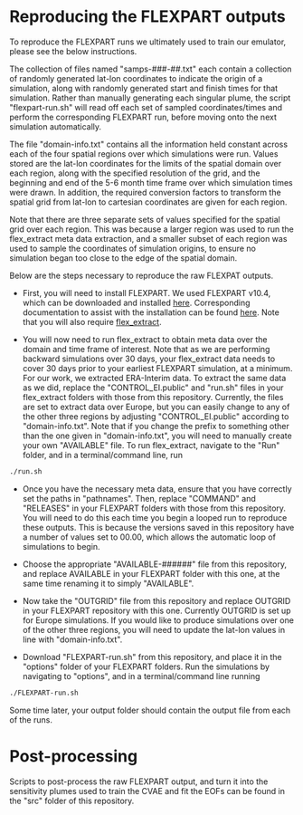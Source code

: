 # Reproducing the FLEXPART outputs

To reproduce the FLEXPART runs we ultimately used to train our emulator, please see the below instructions. 

The collection of files named "samps-###-##.txt" each contain a collection of randomly generated lat-lon coordinates to indicate the origin of a simulation, along with randomly generated start and finish times for that simulation. Rather than manually generating each singular plume, the script "flexpart-run.sh" will read off each set of sampled coordinates/times and perform the corresponding FLEXPART run, before moving onto the next simulation automatically. 

The file "domain-info.txt" contains all the information held constant across each of the four spatial regions over which simulations were run. Values stored are the lat-lon coordinates for the limits of the spatial domain over each region, along with the specified resolution of the grid, and the beginning and end of the 5-6 month time frame over which simulation times were drawn. In addition, the required conversion factors to transform the spatial grid from lat-lon to cartesian coordinates are given for each region. 

Note that there are three separate sets of values specified for the spatial grid over each region. This was because a larger region was used to run the flex_extract meta data extraction, and a smaller subset of each region was used to sample the coordinates of simulation origins, to ensure no simulation began too close to the edge of the spatial domain. 

Below are the steps necessary to reproduce the raw FLEXPAT outputs. 

* First, you will need to install FLEXPART. We used FLEXPART v10.4, which can be downloaded and installed [here](https://www.flexpart.eu/downloads). Corresponding documentation to assist with the installation can be found [here](https://gmd.copernicus.org/articles/12/4955/2019/). Note that you will also require [flex_extract](https://www.flexpart.eu/flex_extract/).

* You will now need to run flex_extract to obtain meta data over the domain and time frame of interest. Note that as we are performing backward simulations over 30 days, your flex_extract data needs to cover 30 days prior to your earliest FLEXPART simulation, at a minimum. For our work, we extracted ERA-Interim data. To extract the same data as we did, replace the "CONTROL_EI.public" and "run.sh" files in your flex_extract folders with those from this repository. Currently, the files are set to extract data over Europe, but you can easily change to any of the other three regions by adjusting "CONTROL_EI.public" according to "domain-info.txt". Note that if you change the prefix to something other than the one given in "domain-info.txt", you will need to manually create your own "AVAILABLE" file. To run flex_extract, navigate to the "Run" folder, and in a terminal/command line, run 

```diff 
./run.sh
```

* Once you have the necessary meta data, ensure that you have correctly set the paths in "pathnames". Then, replace "COMMAND" and "RELEASES" in your FLEXPART folders with those from this repository. You will need to do this each time you begin a looped run to reproduce these outputs. This is because the versions saved in this repository have a number of values set to 00.00, which allows the automatic loop of simulations to begin. 

* Choose the appropriate "AVAILABLE-######" file from this repository, and replace AVAILABLE in your FLEXPART folder with this one, at the same time renaming it to simply "AVAILABLE". 

* Now take the "OUTGRID" file from this repository and replace OUTGRID in your FLEXPART repository with this one. Currently OUTGRID is set up for Europe simulations. If you would like to produce simulations over one of the other three regions, you will need to update the lat-lon values in line with "domain-info.txt". 

* Download "FLEXPART-run.sh" from this repository, and place it in the "options" folder of your FLEXPART folders. Run the simulations by navigating to "options", and in a terminal/command line running 

```diff
./FLEXPART-run.sh
```

Some time later, your output folder should contain the output file from each of the runs. 

# Post-processing

Scripts to post-process the raw FLEXPART output, and turn it into the sensitivity plumes used to train the CVAE and fit the EOFs can be found in the "src" folder of this repository. 
